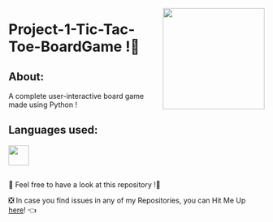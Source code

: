 <a ><img src="https://user-images.githubusercontent.com/85818935/125424541-2aad927e-f49d-4823-9f03-6a42851f7ce2.png" align="right" height="200" /></a>

# Project-1-Tic-Tac-Toe-BoardGame !🤞

## About:
A complete user-interactive board game made using Python !

## Languages used:
<code><img height="40" src="https://img.icons8.com/color/48/000000/python--v1.png"/></code>
## 
🔸 Feel free to have a look at this repository !🤗

❎ In case you find issues in any of my Repositories, you can Hit Me Up [here](https://github.com/Aditya-Bhate/Aditya-Bhate/issues)! 👈
